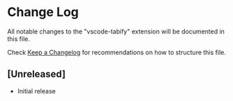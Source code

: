 # Change Log

All notable changes to the "vscode-tabify" extension will be documented in this file.

Check [Keep a Changelog](http://keepachangelog.com/) for recommendations on how to structure this file.

## [Unreleased]

- Initial release